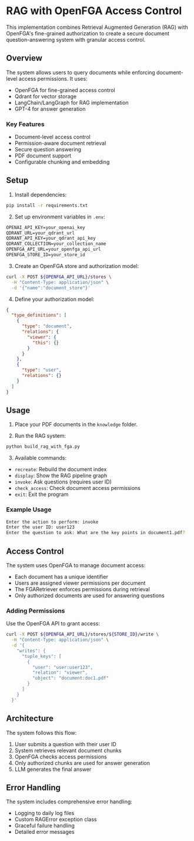 # RAG with OpenFGA Access Control

This implementation combines Retrieval Augmented Generation (RAG) with OpenFGA's fine-grained authorization to create a secure document question-answering system with granular access control.

## Overview

The system allows users to query documents while enforcing document-level access permissions. It uses:
- OpenFGA for fine-grained access control
- Qdrant for vector storage
- LangChain/LangGraph for RAG implementation
- GPT-4 for answer generation

### Key Features

- Document-level access control
- Permission-aware document retrieval
- Secure question answering
- PDF document support
- Configurable chunking and embedding

## Setup

1. Install dependencies:

```bash
pip install -r requirements.txt
```

2. Set up environment variables in `.env`:

```env:frameworks/open-fga/README.md
OPENAI_API_KEY=your_openai_key
QDRANT_URL=your_qdrant_url
QDRANT_API_KEY=your_qdrant_api_key
QDRANT_COLLECTION=your_collection_name
OPENFGA_API_URL=your_openfga_api_url
OPENFGA_STORE_ID=your_store_id
```

3. Create an OpenFGA store and authorization model:
```bash
curl -X POST ${OPENFGA_API_URL}/stores \
  -H "Content-Type: application/json" \
  -d '{"name":"document_store"}'
```

4. Define your authorization model:
```json
{
  "type_definitions": [
    {
      "type": "document",
      "relations": {
        "viewer": {
          "this": {}
        }
      }
    },
    {
      "type": "user",
      "relations": {}
    }
  ]
}
```

## Usage

1. Place your PDF documents in the `knowledge` folder.

2. Run the RAG system:
```bash
python build_rag_with_fga.py
```

3. Available commands:
- `recreate`: Rebuild the document index
- `display`: Show the RAG pipeline graph
- `invoke`: Ask questions (requires user ID)
- `check_access`: Check document access permissions
- `exit`: Exit the program

### Example Usage

```bash
Enter the action to perform: invoke
Enter the user ID: user123
Enter the question to ask: What are the key points in document1.pdf?
```

## Access Control

The system uses OpenFGA to manage document access:
- Each document has a unique identifier
- Users are assigned viewer permissions per document
- The FGARetriever enforces permissions during retrieval
- Only authorized documents are used for answering questions

### Adding Permissions

Use the OpenFGA API to grant access:
```bash
curl -X POST ${OPENFGA_API_URL}/stores/${STORE_ID}/write \
  -H "Content-Type: application/json" \
  -d '{
    "writes": {
      "tuple_keys": [
        {
          "user": "user:user123",
          "relation": "viewer",
          "object": "document:doc1.pdf"
        }
      ]
    }
  }'
```

## Architecture

The system follows this flow:
1. User submits a question with their user ID
2. System retrieves relevant document chunks
3. OpenFGA checks access permissions
4. Only authorized chunks are used for answer generation
5. LLM generates the final answer

## Error Handling

The system includes comprehensive error handling:
- Logging to daily log files
- Custom RAGError exception class
- Graceful failure handling
- Detailed error messages

